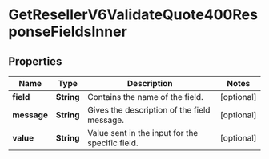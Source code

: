 

# GetResellerV6ValidateQuote400ResponseFieldsInner


## Properties

| Name | Type | Description | Notes |
|------------ | ------------- | ------------- | -------------|
|**field** | **String** | Contains the name of the field. |  [optional] |
|**message** | **String** | Gives the description of the field message. |  [optional] |
|**value** | **String** | Value sent in the input for the specific field. |  [optional] |



